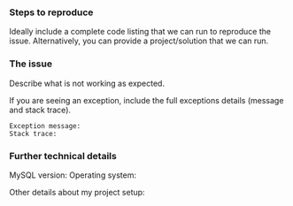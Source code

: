 ### Steps to reproduce
Ideally include a complete code listing that we can run to reproduce the issue.
Alternatively, you can provide a project/solution that we can run.

### The issue
Describe what is not working as expected.

If you are seeing an exception, include the full exceptions details (message and stack trace).

```
Exception message:
Stack trace:
```

### Further technical details

MySQL version: 
Operating system: 

Other details about my project setup: